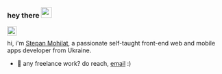 ### hey there <img src="https://media.giphy.com/media/hvRJCLFzcasrR4ia7z/giphy.gif" width="25px">
<a href="https://www.linkedin.com/in/mohilat/">
  <img align="left" alt="Stephan's LinkedIN" width="22px" src="https://raw.githubusercontent.com/peterthehan/peterthehan/master/assets/linkedin.svg" />
</a>

<br />

hi, i'm [Stepan Mohilat](https://iammohilat.com), a passionate self-taught front-end web and mobile apps developer from Ukraine.

- 💼 any freelance work? do reach, [email](mailto:mohilat.web.dev@gmail.com) :)
